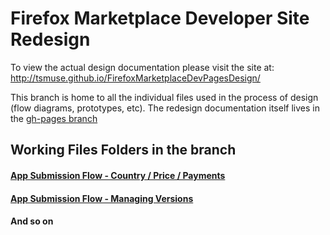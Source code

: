 # Firefox Marketplace Developer Site Redesign

To view the actual design documentation please visit the site at: http://tsmuse.github.io/FirefoxMarketplaceDevPagesDesign/

This branch is home to all the individual files used in the process of design (flow diagrams, prototypes, etc). 
The redesign documentation itself lives in the [gh-pages branch](https://github.com/tsmuse/FirefoxMarketplaceDevPagesDesign/tree/gh-pages)

## Working Files Folders in the branch

#### [App Submission Flow - Country / Price / Payments][2]

#### [App Submission Flow - Managing Versions][3]

#### And so on


[2]: https://github.com/tsmuse/FirefoxMarketplaceDevPagesDesign/blob/master/AppSub_CountryPricePayment/index.md

[3]: https://github.com/tsmuse/FirefoxMarketplaceDevPagesDesign/blob/master/AppSubmissionEditFlow/index.md



